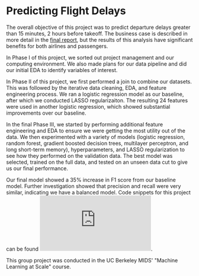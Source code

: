 # Predicting Flight Delays

The overall objective of this project was to predict departure delays greater than 15 minutes, 2 hours before takeoff. The business case is described in more detail in the [final report](https://github.com/haschuele/FlightDelays/blob/main/Final%20Report.pdf), but the results of this analysis have significant benefits for both airlines and passengers.

In Phase I of this project, we sorted out project management and our computing environment. We also made plans for our data pipeline and did our initial EDA to identify variables of interest.

In Phase II of this project, we first performed a join to combine our datasets. This was followed by the iterative data cleaning, EDA, and feature engineering process. We ran a logistic regression model as our baseline, after which we conducted LASSO regularizaiton. The resulting 24 features were used in another logistic regression, which showed substantial improvements over our baseline.

In the final Phase III, we started by performing additional feature engineering and EDA to ensure we were getting the most utility out of the data. We then experimented with a variety of models (logistic regression, random forest, gradient boosted decision trees, multilayer perceptron, and long short-term memory), hyperparameters, and LASSO regularization to see how they performed on the validation data. The best model was selected, trained on the full data, and tested on an unseen data cut to give us our final performance.

Our final model showed a 35% increase in F1 score from our baseline model. Further investigation showed that precision and recall were very similar, indicating we have a balanced model. Code snippets for this project can be found ![here](https://github.com/haschuele/FlightDelays/blob/main/Code%20Snippets.md).

This group project was conducted in the UC Berkeley MIDS' "Machine Learning at Scale" course.
